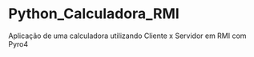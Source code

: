 # Python_Calculadora_RMI
Aplicação de uma calculadora utilizando Cliente x Servidor em RMI com Pyro4
